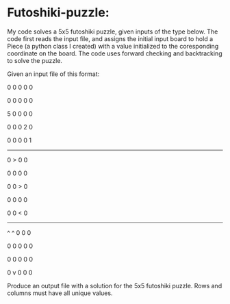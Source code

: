 # Futoshiki-puzzle:
My code solves a 5x5 futoshiki puzzle, given inputs of the type below. The code first reads the input file, and assigns the initial input board to hold a Piece (a python class I created) with a value initialized to the coresponding coordinate on the board. The code uses forward checking and backtracking to solve the puzzle.


Given an input file of this format:

0 0 0 0 0

0 0 0 0 0

5 0 0 0 0

0 0 0 2 0

0 0 0 0 1

-------

0 > 0 0

0 0 0 0

0 0 > 0

0 0 0 0

0 0 < 0

-------

^ ^ 0 0 0

0 0 0 0 0

0 0 0 0 0

0 v 0 0 0 

Produce an output file with a solution for the 5x5 futoshiki puzzle. Rows and columns must have all unique values.
